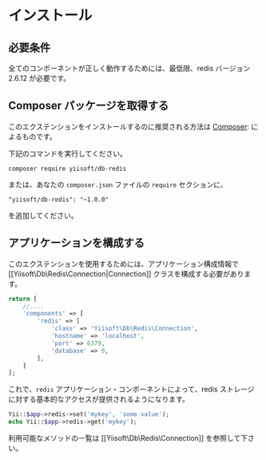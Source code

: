 インストール
============

## 必要条件

全てのコンポーネントが正しく動作するためには、最低限、redis バージョン 2.6.12 が必要です。

## Composer パッケージを取得する

このエクステンションをインストールするのに推奨される方法は [Composer](https://getcomposer.org): によるものです。

下記のコマンドを実行してください。

```
composer require yiisoft/db-redis
```

または、あなたの `composer.json` ファイルの `require` セクションに、

```
"yiisoft/db-redis": "~1.0.0"
```

を追加してください。

## アプリケーションを構成する

このエクステンションを使用するためには、アプリケーション構成情報で [[Yiisoft\Db\Redis\Connection|Connection]] クラスを構成する必要があります。

```php
return [
    //....
    'components' => [
        'redis' => [
            'class' => 'Yiisoft\Db\Redis\Connection',
            'hostname' => 'localhost',
            'port' => 6379,
            'database' => 0,
        ],
    ]
];
```

これで、`redis` アプリケーション・コンポーネントによって、redis ストレージに対する基本的なアクセスが提供されるようになります。

```php
Yii::$app->redis->set('mykey', 'some value');
echo Yii::$app->redis->get('mykey');
```

利用可能なメソッドの一覧は [[Yiisoft\Db\Redis\Connection]] を参照して下さい。
